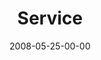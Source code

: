 ---
layout: message
category: message
series: "RIQ"
title: "Service"
date: 2008-05-25-00-00
message_id: 499
---